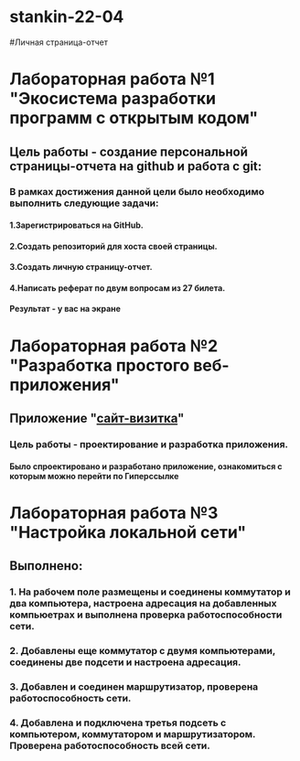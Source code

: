 # stankin-22-04
#Личная страница-отчет

# Лабораторная работа №1 "Экосистема разработки программ с открытым кодом"
## Цель работы - создание персональной страницы-отчета на github и работа с git:
### В рамках достижения данной цели было необходимо выполнить следующие задачи:
#### 1.Зарегистрироваться на GitHub.
#### 2.Создать репозиторий для хоста своей страницы.
#### 3.Создать личную страницу-отчет.
#### 4.Написать реферат по двум вопросам из 27 билета.
#### Результат - у вас на экране


# Лабораторная работа №2 "Разработка простого веб-приложения"
## Приложение "[сайт-визитка](https://saidazimm.github.io/newProject/)"
 ### Цель работы - проектирование и разработка приложения.
#### Было спроектировано и разработано приложение, ознакомиться с которым можно перейти по Гиперссылке


# Лабораторная работа №3 "Настройка локальной сети"
## Выполнено:
### 1. На рабочем поле размещены и соединены коммутатор и два компьютера, настроена адресация на добавленных компьюетрах и выполнена проверка работоспособности сети.

### 2. Добавлены еще коммутатор с двумя компьютерами, соединены две подсети и настроена адресация.

### 3. Добавлен и соединен маршрутизатор, проверена работоспособность сети.

### 4. Добавлена и подключена третья подсеть с компьютером, коммутатором и маршрутизатором. Проверена работоспособность всей сети.

